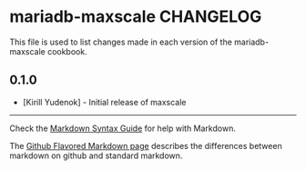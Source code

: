 mariadb-maxscale CHANGELOG
==============

This file is used to list changes made in each version of the mariadb-maxscale cookbook.

0.1.0
-----
- [Kirill Yudenok] - Initial release of maxscale

- - -
Check the [Markdown Syntax Guide](http://daringfireball.net/projects/markdown/syntax) for help with Markdown.

The [Github Flavored Markdown page](http://github.github.com/github-flavored-markdown/) describes the differences between markdown on github and standard markdown.
